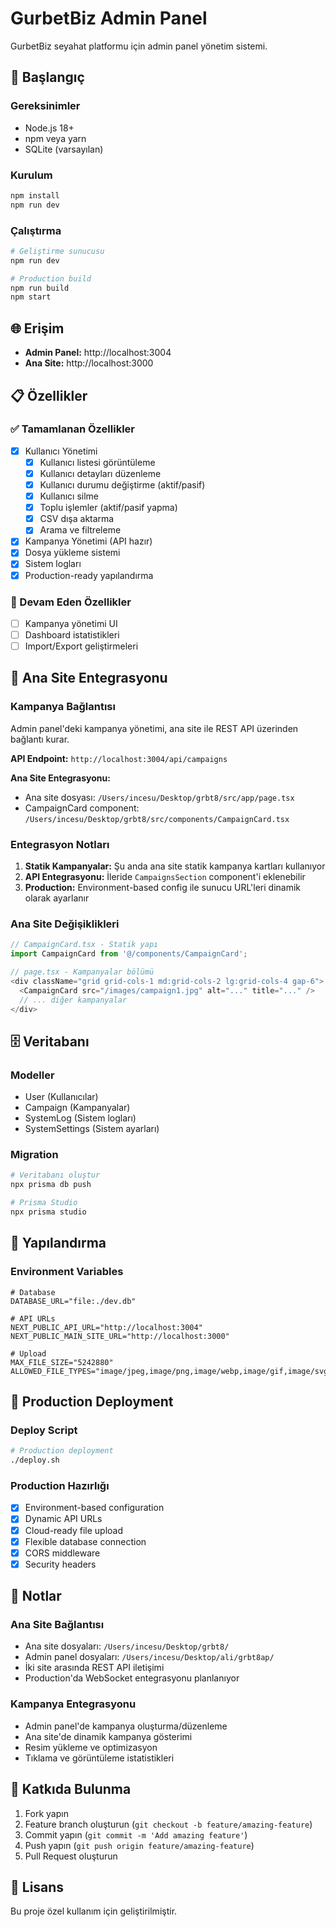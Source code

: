 # GurbetBiz Admin Panel

GurbetBiz seyahat platformu için admin panel yönetim sistemi.

## 🚀 Başlangıç

### Gereksinimler
- Node.js 18+
- npm veya yarn
- SQLite (varsayılan)

### Kurulum
```bash
npm install
npm run dev
```

### Çalıştırma
```bash
# Geliştirme sunucusu
npm run dev

# Production build
npm run build
npm start
```

## 🌐 Erişim

- **Admin Panel:** http://localhost:3004
- **Ana Site:** http://localhost:3000

## 📋 Özellikler

### ✅ Tamamlanan Özellikler
- [x] Kullanıcı Yönetimi
  - [x] Kullanıcı listesi görüntüleme
  - [x] Kullanıcı detayları düzenleme
  - [x] Kullanıcı durumu değiştirme (aktif/pasif)
  - [x] Kullanıcı silme
  - [x] Toplu işlemler (aktif/pasif yapma)
  - [x] CSV dışa aktarma
  - [x] Arama ve filtreleme
- [x] Kampanya Yönetimi (API hazır)
- [x] Dosya yükleme sistemi
- [x] Sistem logları
- [x] Production-ready yapılandırma

### 🔄 Devam Eden Özellikler
- [ ] Kampanya yönetimi UI
- [ ] Dashboard istatistikleri
- [ ] Import/Export geliştirmeleri

## 🔗 Ana Site Entegrasyonu

### Kampanya Bağlantısı
Admin panel'deki kampanya yönetimi, ana site ile REST API üzerinden bağlantı kurar.

**API Endpoint:** `http://localhost:3004/api/campaigns`

**Ana Site Entegrasyonu:**
- Ana site dosyası: `/Users/incesu/Desktop/grbt8/src/app/page.tsx`
- CampaignCard component: `/Users/incesu/Desktop/grbt8/src/components/CampaignCard.tsx`

### Entegrasyon Notları
1. **Statik Kampanyalar:** Şu anda ana site statik kampanya kartları kullanıyor
2. **API Entegrasyonu:** İleride `CampaignsSection` component'i eklenebilir
3. **Production:** Environment-based config ile sunucu URL'leri dinamik olarak ayarlanır

### Ana Site Değişiklikleri
```typescript
// CampaignCard.tsx - Statik yapı
import CampaignCard from '@/components/CampaignCard';

// page.tsx - Kampanyalar bölümü
<div className="grid grid-cols-1 md:grid-cols-2 lg:grid-cols-4 gap-6">
  <CampaignCard src="/images/campaign1.jpg" alt="..." title="..." />
  // ... diğer kampanyalar
</div>
```

## 🗄️ Veritabanı

### Modeller
- User (Kullanıcılar)
- Campaign (Kampanyalar)
- SystemLog (Sistem logları)
- SystemSettings (Sistem ayarları)

### Migration
```bash
# Veritabanı oluştur
npx prisma db push

# Prisma Studio
npx prisma studio
```

## 🔧 Yapılandırma

### Environment Variables
```env
# Database
DATABASE_URL="file:./dev.db"

# API URLs
NEXT_PUBLIC_API_URL="http://localhost:3004"
NEXT_PUBLIC_MAIN_SITE_URL="http://localhost:3000"

# Upload
MAX_FILE_SIZE="5242880"
ALLOWED_FILE_TYPES="image/jpeg,image/png,image/webp,image/gif,image/svg+xml"
```

## 🚀 Production Deployment

### Deploy Script
```bash
# Production deployment
./deploy.sh
```

### Production Hazırlığı
- [x] Environment-based configuration
- [x] Dynamic API URLs
- [x] Cloud-ready file upload
- [x] Flexible database connection
- [x] CORS middleware
- [x] Security headers

## 📝 Notlar

### Ana Site Bağlantısı
- Ana site dosyaları: `/Users/incesu/Desktop/grbt8/`
- Admin panel dosyaları: `/Users/incesu/Desktop/ali/grbt8ap/`
- İki site arasında REST API iletişimi
- Production'da WebSocket entegrasyonu planlanıyor

### Kampanya Entegrasyonu
- Admin panel'de kampanya oluşturma/düzenleme
- Ana site'de dinamik kampanya gösterimi
- Resim yükleme ve optimizasyon
- Tıklama ve görüntüleme istatistikleri

## 🤝 Katkıda Bulunma

1. Fork yapın
2. Feature branch oluşturun (`git checkout -b feature/amazing-feature`)
3. Commit yapın (`git commit -m 'Add amazing feature'`)
4. Push yapın (`git push origin feature/amazing-feature`)
5. Pull Request oluşturun

## 📄 Lisans

Bu proje özel kullanım için geliştirilmiştir.





